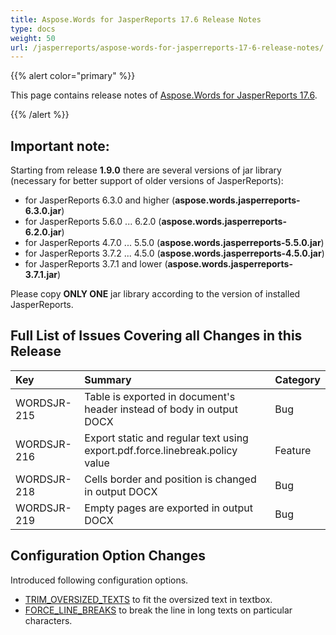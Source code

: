 ```yaml
---
title: Aspose.Words for JasperReports 17.6 Release Notes
type: docs
weight: 50
url: /jasperreports/aspose-words-for-jasperreports-17-6-release-notes/
---
```


{{% alert color="primary" %}} 

This page contains release notes of [Aspose.Words for JasperReports 17.6](https://downloads.aspose.com/words/jasperreports/new-releases/aspose.words-for-jasperreports-17.6/).

{{% /alert %}} 

## Important note:

Starting from release **1.9.0** there are several versions of jar library (necessary for better support of older versions of JasperReports):

- for JasperReports 6.3.0 and higher (**aspose.words.jasperreports-6.3.0.jar**)
- for JasperReports 5.6.0 ... 6.2.0 (**aspose.words.jasperreports-6.2.0.jar**)
- for JasperReports 4.7.0 ... 5.5.0 (**aspose.words.jasperreports-5.5.0.jar**)
- for JasperReports 3.7.2 ... 4.5.0 (**aspose.words.jasperreports-4.5.0.jar**)
- for JasperReports 3.7.1 and lower (**aspose.words.jasperreports-3.7.1.jar**)

Please copy **ONLY ONE** jar library according to the version of installed JasperReports.

## Full List of Issues Covering all Changes in this Release

|Key|Summary|Category|
| :- | :- | :- |
|WORDSJR-215|Table is exported in document's header instead of body in output DOCX|Bug|
|WORDSJR-216|Export static and regular text using export.pdf.force.linebreak.policy value|Feature |
|WORDSJR-218|Cells border and position is changed in output DOCX|Bug |
|WORDSJR-219|Empty pages are exported in output DOCX|Bug |

## Configuration Option Changes

Introduced following configuration options.

- [TRIM_OVERSIZED_TEXTS](/words/jasperreports/trim-oversized-texts/) to fit the oversized text in textbox.
- [FORCE_LINE_BREAKS](/words/jasperreports/force-line-breaks/) to break the line in long texts on particular characters. 
